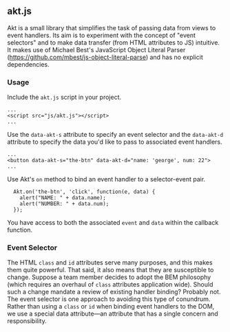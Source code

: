 akt.js
------

Akt is a small library that simplifies the task of passing data from views to
event handlers. Its aim is to experiment with the concept of "event selectors"
and to make data transfer (from HTML attributes to JS) intuitive. It makes use
of Michael Best's JavaScript Object Literal Parser
(https://github.com/mbest/js-object-literal-parse) and has no explicit
dependencies.

### Usage

Include the `akt.js` script in your project.

    ...
    <script src="js/akt.js"></script>
    ...

Use the `data-akt-s` attribute to specify an event selector and the
`data-akt-d` attribute to specify the data you'd like to pass to associated
event handlers.

    ...
    <button data-akt-s="the-btn" data-akt-d="name: 'george', num: 22">
    ...

Use Akt's `on` method to bind an event handler to a selector-event pair.

      Akt.on('the-btn', 'click', function(e, data) {
        alert("NAME: " + data.name); 
        alert("NUMBER: " + data.num); 
      });

You have access to both the associated `event` and `data` within the callback
function.

### Event Selector

The HTML `class` and `id` attributes serve many purposes, and this makes them
quite powerful. That said, it also means that they are susceptible to change.
Suppose a team member decides to adopt the BEM philosophy (which requires an
overhaul of `class` attributes application wide). Should such a change mandate
a review of existing handler binding? Probably not. The event selector is one
approach to avoiding this type of conundrum. Rather than using a `class` or
`id` when binding event handlers to the DOM, we use a special data attribute—an
attribute that has a single concern and responsibility.
